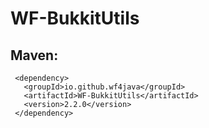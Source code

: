 # WF-BukkitUtils
## Maven:
```
 <dependency>
   <groupId>io.github.wf4java</groupId>
   <artifactId>WF-BukkitUtils</artifactId>
   <version>2.2.0</version>
 </dependency>
```
